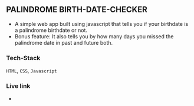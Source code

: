 ## PALINDROME BIRTH-DATE-CHECKER

- A simple web app built using javascript that tells you if your birthdate is a palindrome birthdate or not.
- Bonus feature: It also tells you by how many days you missed the palindrome date in past and future both.

### Tech-Stack
`HTML`, `CSS`, `Javascript`

### Live link
- 